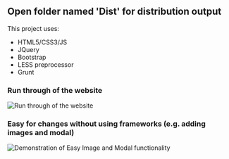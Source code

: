 ## Open folder named 'Dist' for distribution output

This project uses:
- HTML5/CSS3/JS
- JQuery
- Bootstrap
- LESS preprocessor
- Grunt

### Run through of the website
![Run through of the website](demonstration-run-through.gif)


### Easy for changes without using frameworks (e.g. adding images and modal)
![Demonstration of Easy Image and Modal functionality](demonstration-modal-function.gif)
